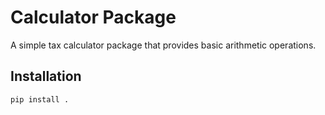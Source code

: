 # Calculator Package

A simple tax calculator package that provides basic arithmetic operations.

## Installation

```bash
pip install .